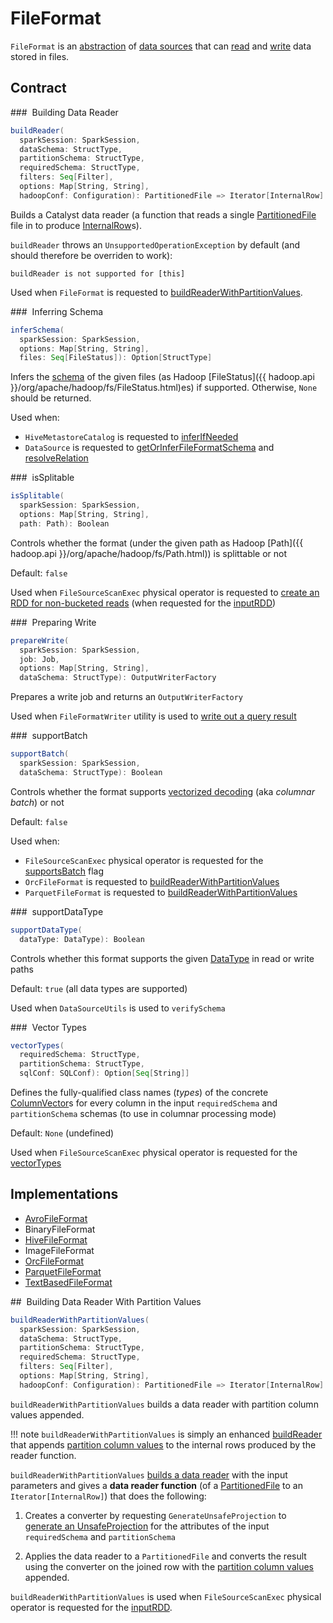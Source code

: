 # FileFormat

`FileFormat` is an [abstraction](#contract) of [data sources](#implementations) that can [read](#buildReader) and [write](#prepareWrite) data stored in files.

## Contract

### <span id="buildReader"> Building Data Reader

```scala
buildReader(
  sparkSession: SparkSession,
  dataSchema: StructType,
  partitionSchema: StructType,
  requiredSchema: StructType,
  filters: Seq[Filter],
  options: Map[String, String],
  hadoopConf: Configuration): PartitionedFile => Iterator[InternalRow]
```

Builds a Catalyst data reader (a function that reads a single [PartitionedFile](PartitionedFile.md) file in to produce [InternalRow](InternalRow.md)s).

`buildReader` throws an `UnsupportedOperationException` by default (and should therefore be overriden to work):

```text
buildReader is not supported for [this]
```

Used when `FileFormat` is requested to [buildReaderWithPartitionValues](#buildReaderWithPartitionValues).

### <span id="inferSchema"> Inferring Schema

```scala
inferSchema(
  sparkSession: SparkSession,
  options: Map[String, String],
  files: Seq[FileStatus]): Option[StructType]
```

Infers the [schema](StructType.md) of the given files (as Hadoop [FileStatus]({{ hadoop.api }}/org/apache/hadoop/fs/FileStatus.html)es) if supported. Otherwise, `None` should be returned.

Used when:

* `HiveMetastoreCatalog` is requested to [inferIfNeeded](hive/HiveMetastoreCatalog.md#inferIfNeeded)
* `DataSource` is requested to [getOrInferFileFormatSchema](DataSource.md#getOrInferFileFormatSchema) and [resolveRelation](DataSource.md#resolveRelation)

### <span id="isSplitable"> isSplitable

```scala
isSplitable(
  sparkSession: SparkSession,
  options: Map[String, String],
  path: Path): Boolean
```

Controls whether the format (under the given path as Hadoop [Path]({{ hadoop.api }}/org/apache/hadoop/fs/Path.html)) is splittable or not

Default: `false`

Used when `FileSourceScanExec` physical operator is requested to [create an RDD for non-bucketed reads](physical-operators/FileSourceScanExec.md#createNonBucketedReadRDD) (when requested for the [inputRDD](physical-operators/FileSourceScanExec.md#inputRDD))

### <span id="prepareWrite"> Preparing Write

```scala
prepareWrite(
  sparkSession: SparkSession,
  job: Job,
  options: Map[String, String],
  dataSchema: StructType): OutputWriterFactory
```

Prepares a write job and returns an `OutputWriterFactory`

Used when `FileFormatWriter` utility is used to [write out a query result](FileFormatWriter.md#write)

### <span id="supportBatch"> supportBatch

```scala
supportBatch(
  sparkSession: SparkSession,
  dataSchema: StructType): Boolean
```

Controls whether the format supports [vectorized decoding](spark-sql-vectorized-parquet-reader.md) (aka _columnar batch_) or not

Default: `false`

Used when:

* `FileSourceScanExec` physical operator is requested for the [supportsBatch](physical-operators/FileSourceScanExec.md#supportsBatch) flag
* `OrcFileFormat` is requested to [buildReaderWithPartitionValues](OrcFileFormat.md#buildReaderWithPartitionValues)
* `ParquetFileFormat` is requested to [buildReaderWithPartitionValues](ParquetFileFormat.md#buildReaderWithPartitionValues)

### <span id="supportDataType"> supportDataType

```scala
supportDataType(
  dataType: DataType): Boolean
```

Controls whether this format supports the given [DataType](DataType.md) in read or write paths

Default: `true` (all data types are supported)

Used when `DataSourceUtils` is used to `verifySchema`

### <span id="vectorTypes"> Vector Types

```scala
vectorTypes(
  requiredSchema: StructType,
  partitionSchema: StructType,
  sqlConf: SQLConf): Option[Seq[String]]
```

Defines the fully-qualified class names (_types_) of the concrete [ColumnVector](ColumnVector.md)s for every column in the input `requiredSchema` and `partitionSchema` schemas (to use in columnar processing mode)

Default: `None` (undefined)

Used when `FileSourceScanExec` physical operator is requested for the [vectorTypes](physical-operators/FileSourceScanExec.md#vectorTypes)

## Implementations

* [AvroFileFormat](AvroFileFormat.md)
* BinaryFileFormat
* [HiveFileFormat](hive/HiveFileFormat.md)
* ImageFileFormat
* [OrcFileFormat](OrcFileFormat.md)
* [ParquetFileFormat](ParquetFileFormat.md)
* [TextBasedFileFormat](TextBasedFileFormat.md)

## <span id="buildReaderWithPartitionValues"> Building Data Reader With Partition Values

```scala
buildReaderWithPartitionValues(
  sparkSession: SparkSession,
  dataSchema: StructType,
  partitionSchema: StructType,
  requiredSchema: StructType,
  filters: Seq[Filter],
  options: Map[String, String],
  hadoopConf: Configuration): PartitionedFile => Iterator[InternalRow]
```

`buildReaderWithPartitionValues` builds a data reader with partition column values appended.

!!! note
    `buildReaderWithPartitionValues` is simply an enhanced [buildReader](#buildReader) that appends [partition column values](PartitionedFile.md#partitionValues) to the internal rows produced by the reader function.

`buildReaderWithPartitionValues` [builds a data reader](#buildReader) with the input parameters and gives a **data reader function** (of a [PartitionedFile](PartitionedFile.md) to an `Iterator[InternalRow]`) that does the following:

1. Creates a converter by requesting `GenerateUnsafeProjection` to [generate an UnsafeProjection](physical-operators/GenerateUnsafeProjection.md#generate) for the attributes of the input `requiredSchema` and `partitionSchema`

1. Applies the data reader to a `PartitionedFile` and converts the result using the converter on the joined row with the [partition column values](PartitionedFile.md#partitionValues) appended.

`buildReaderWithPartitionValues` is used when `FileSourceScanExec` physical operator is requested for the [inputRDD](physical-operators/FileSourceScanExec.md#inputRDD).
